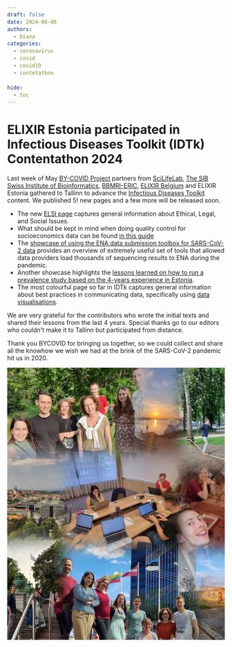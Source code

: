 ```yaml
---
draft: false
date: 2024-06-06
authors:
  - Diana
categories:
  - coronavirus
  - covid
  - covid19
  - contetathon

hide:
  - toc
---
```


# ELIXIR Estonia participated in Infectious Diseases Toolkit (IDTk) Contentathon 2024

Last week of May [BY-COVID Project](https://by-covid.org/) partners from [SciLifeLab](https://www.scilifelab.se/data/), [The SIB Swiss Institute of Bioinformatics](https://www.sib.swiss/), [BBMRI-ERIC](https://www.bbmri-eric.eu/), [ELIXIR Belgium](https://www.elixir-belgium.org/) and ELIXIR Estonia gathered to Tallinn to advance the [Infectious Diseases Toolkit](https://www.infectious-diseases-toolkit.org/) content. We published 5! new pages and a few more will be released soon.

<!-- more -->

* The new [ELSI page](https://www.infectious-diseases-toolkit.org/ethical-legal-and-social-issues/) captures general information about Ethical, Legal, and Social Issues.
* What should be kept in mind when doing quality control for socioeconomics data can be found [in this guide](https://www.infectious-diseases-toolkit.org/quality-control/socioeconomic-data)
* The [showcase of using the ENA data submission toolbox for SARS-CoV-2 data](https://www.infectious-diseases-toolkit.org/showcase/ena-data-submission-toolbox) provides an overview of extremely useful set of tools that allowed data providers load thousands of sequencing results to ENA during the pandemic.
* Another showcase highlights the [lessons learned on how to run a prevalence study based on the 4-years experience in Estonia](https://infectious-diseases-toolkit.org/showcase/estonian-prevalence-study).
* The most colourful page so far in IDTk captures general information about best practices in communicating data, specifically using [data visualisations](https://www.infectious-diseases-toolkit.org/data-communication/).

We are very grateful for the contributors who wrote the initial texts and shared their lessons from the last 4 years. Special thanks go to our editors who couldn't make it to Tallinn but participated from distance.

Thank you BYCOVID for bringing us together, so we could collect and share all the knowhow we wish we had at the brink of the SARS-CoV-2 pandemic hit us in 2020.

![Participants group photo collage](../../../assets/images/events/IDTk_contetathon_2024_Tallinn.jpg)